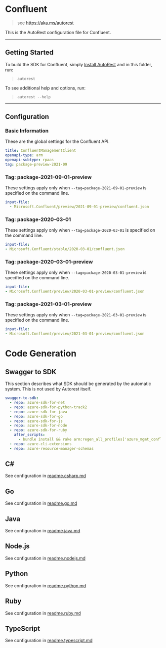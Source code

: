 # Confluent

> see https://aka.ms/autorest

This is the AutoRest configuration file for Confluent.

---

## Getting Started

To build the SDK for Confluent, simply [Install AutoRest](https://aka.ms/autorest/install) and in this folder, run:

> `autorest`

To see additional help and options, run:

> `autorest --help`

---

## Configuration

### Basic Information

These are the global settings for the Confluent API.

``` yaml
title: ConfluentManagementClient
openapi-type: arm
openapi-subtype: rpaas
tag: package-preview-2021-09
```


### Tag: package-2021-09-01-preview

These settings apply only when `--tag=package-2021-09-01-preview` is specified on the command line.

```yaml $(tag) == 'package-2021-09-01-preview'
input-file:
  - Microsoft.Confluent/preview/2021-09-01-preview/confluent.json
```
### Tag: package-2020-03-01

These settings apply only when `--tag=package-2020-03-01` is specified on the command line.

``` yaml $(tag) == 'package-2020-03-01'
input-file:
- Microsoft.Confluent/stable/2020-03-01/confluent.json
```

### Tag: package-2020-03-01-preview

These settings apply only when `--tag=package-2020-03-01-preview` is specified on the command line.

``` yaml $(tag) == 'package-2020-03-01-preview'
input-file:
- Microsoft.Confluent/preview/2020-03-01-preview/confluent.json
```

### Tag: package-2021-03-01-preview

These settings apply only when `--tag=package-2021-03-01-preview` is specified on the command line.

``` yaml $(tag) == 'package-2021-03-01-preview'
input-file:
- Microsoft.Confluent/preview/2021-03-01-preview/confluent.json
```

# Code Generation

## Swagger to SDK

This section describes what SDK should be generated by the automatic system.
This is not used by Autorest itself.

``` yaml $(swagger-to-sdk)
swagger-to-sdk:
  - repo: azure-sdk-for-net
  - repo: azure-sdk-for-python-track2
  - repo: azure-sdk-for-java
  - repo: azure-sdk-for-go
  - repo: azure-sdk-for-js
  - repo: azure-sdk-for-node
  - repo: azure-sdk-for-ruby
    after_scripts:
      - bundle install && rake arm:regen_all_profiles['azure_mgmt_confluent']
  - repo: azure-cli-extensions
  - repo: azure-resource-manager-schemas
```

## C#

See configuration in [readme.csharp.md](./readme.csharp.md)

## Go

See configuration in [readme.go.md](./readme.go.md)

## Java

See configuration in [readme.java.md](./readme.java.md)

## Node.js

See configuration in [readme.nodejs.md](./readme.nodejs.md)

## Python

See configuration in [readme.python.md](./readme.python.md)

## Ruby

See configuration in [readme.ruby.md](./readme.ruby.md)

## TypeScript

See configuration in [readme.typescript.md](./readme.typescript.md)
